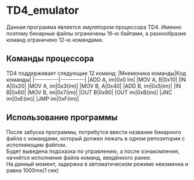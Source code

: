 # TD4_emulator
Данная программа является эмулятором процессора TD4. Именно поэтому бинарные файлы ограничены 1б-ю байтами, а разнообразие команд ограничено 12-ю командами.
## Команды процессора
TD4 поддерживает следующие 12 команд:
|Мнемоника команды|Код команды|
|----------|----------|
|ADD A, im|0x0 Im|
|MOV A, B|0x10|
|IN  A|0x20|
|MOV A, im|0x3(im)|
|MOV B, A|0x40|
|ADD B, im|0x5(im)|
|IN  B|0x60|
|MOV B, im|0x7(im)|
|OUT B|0x90|
|OUT im|0xB(im)|
|JNC im|0xE(im)|
|JMP im|0xF(im)|

## Использование программы
После забуска программы, потребутся ввести название бинарного файла с командами, который должен лежать в одном репозитории с исполняющим файлом.  
Будет выведена подсказка по управлению, а после ознакомления, начнётся исполнение файла команд, введённого ранее.  
На данный момент, задержка в автоматическом режиме неизменна и равна 1000ms(1 сек)
